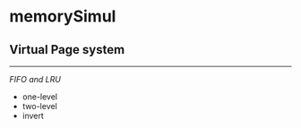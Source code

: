 # memorySimul

## Virtual Page system
---------------------------------------
*FIFO and LRU*
* one-level
* two-level
* invert

